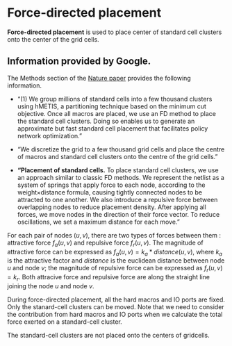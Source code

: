# Force-directed placement
**Force-directed placement** is used to place center of standard cell clusters onto
the center of the grid cells.

## **Information provided by Google.**
The Methods section of the [Nature paper](https://www.nature.com/articles/s41586-021-03544-w.epdf?sharing_token=tYaxh2mR5EozfsSL0WHZLdRgN0jAjWel9jnR3ZoTv0PW0K0NmVrRsFPaMa9Y5We9O4Hqf_liatg-lvhiVcYpHL_YQpqkurA31sxqtmA-E1yNUWVMMVSBxWSp7ZFFIWawYQYnEXoBE4esRDSWqubhDFWUPyI5wK_5B_YIO-D_kS8%3D) provides the following information.

* “(1) We group millions of standard cells into a few thousand clusters using hMETIS, a partitioning technique based 
on the minimum cut objective. Once all macros are placed, we use an FD method to place the standard cell clusters. 
Doing so enables us to generate an approximate but fast standard cell placement that facilitates policy network optimization.”

* “We discretize the grid to a few thousand grid cells and place the centre of macros and standard cell clusters onto the centre of the grid cells.”

* **“Placement of standard cells.** To place standard cell clusters, we use an approach similar to classic FD methods. 
We represent the netlist as a system of springs that apply force to each node, 
according to the weight×distance formula, causing tightly connected nodes to be attracted to one another. 
We also introduce a repulsive force between overlapping nodes to reduce placement density. 
After applying all forces, we move nodes in the direction of their force vector. To reduce oscillations, we set a maximum distance for each move.”

For each pair of nodes $(u, v)$, there are two types of forces between them : attractive force $f_a(u,v)$ and repulsive force $f_r(u,v)$. The magnitude of attractive force can be expressed as $f_a(u, v) = k_a * distance(u, v)$, where $k_a$ is the attractive factor and $distance$ is the euclidean distance between node $u$ and node $v$; the magnitude of repulsive force can be expressed as $f_r(u, v) = k_r$.  Both attracive force and repulsive force are along the straight line joining the node $u$ and node $v$.

During force-directed placement, all the hard macros and IO ports are fixed. Only the stanard-cell clusters can be moved.  Note that we need to consider the contribution from hard macros and IO ports when we calculate the total force exerted on a standard-cell cluster.  

The standard-cell clusters are not placed onto the centers of gridcells.










